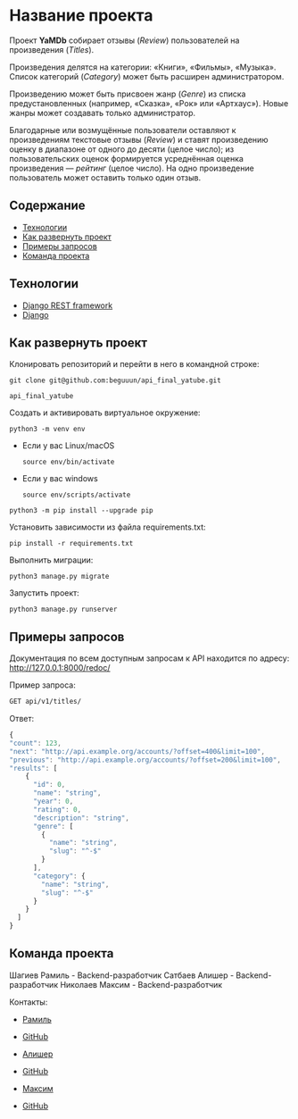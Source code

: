 # Название проекта
Проект **YaMDb** собирает отзывы (*Review*) пользователей на произведения (*Titles*).

Произведения делятся на категории: «Книги», «Фильмы», «Музыка». Список категорий (*Category*) может быть расширен администратором.

Произведению может быть присвоен жанр (*Genre*) из списка предустановленных (например, «Сказка», «Рок» или «Артхаус»). Новые жанры может создавать только администратор.

Благодарные или возмущённые пользователи оставляют к произведениям текстовые отзывы (*Review*) и ставят произведению оценку в диапазоне от одного до десяти (целое число); из пользовательских оценок формируется усреднённая оценка произведения — *рейтинг* (целое число). На одно произведение пользователь может оставить только один отзыв.

## Содержание
- [Технологии](#технологии)
- [Как развернуть проект](#как-развернуть-проект)
- [Примеры запросов](#примеры-запросов)
- [Команда проекта](#команда-проекта)


## Технологии
- [Django REST framework](https://www.django-rest-framework.org/)
- [Django](https://www.djangoproject.com/)


## Как развернуть проект
Клонировать репозиторий и перейти в него в командной строке:

```
git clone git@github.com:beguuun/api_final_yatube.git
```

```
api_final_yatube
```

Cоздать и активировать виртуальное окружение:

```
python3 -m venv env
```

* Если у вас Linux/macOS

    ```
    source env/bin/activate
    ```

* Если у вас windows

    ```
    source env/scripts/activate
    ```

```
python3 -m pip install --upgrade pip
```

Установить зависимости из файла requirements.txt:

```
pip install -r requirements.txt
```

Выполнить миграции:

```
python3 manage.py migrate
```

Запустить проект:

```
python3 manage.py runserver
```

## Примеры запросов
Документация по всем доступным запросам к API находится по адресу: http://127.0.0.1:8000/redoc/

Пример запроса:
```sh
GET api/v1/titles/
```

Ответ:
```typescript
{
"count": 123,
"next": "http://api.example.org/accounts/?offset=400&limit=100",
"previous": "http://api.example.org/accounts/?offset=200&limit=100",
"results": [
    {
      "id": 0,
      "name": "string",
      "year": 0,
      "rating": 0,
      "description": "string",
      "genre": [
        {
          "name": "string",
          "slug": "^-$"
        }
      ],
      "category": {
        "name": "string",
        "slug": "^-$"
      }
    }
  ]
}
```

## Команда проекта
Шагиев Рамиль - Backend-разработчик
Сатбаев Алишер - Backend-разработчик
Николаев Максим - Backend-разработчик

Контакты:
- [Рамиль](https://t.me/beguuun)
- [GitHub](https://github.com/beguuun/)

- [Алишер](https://t.me/Sorryiam1ate)
- [GitHub](https://github.com/Sorryiam1ate)

- [Максим](https://t.me/maxim_zlodey000)
- [GitHub](https://github.com/Maxim-Nikolaev-76)